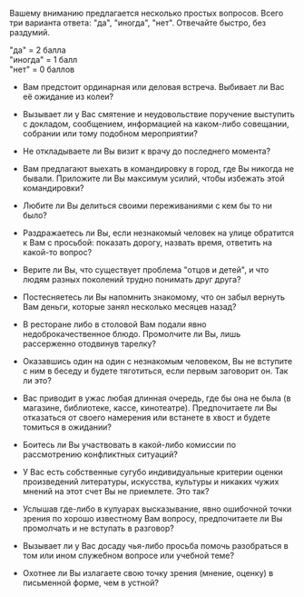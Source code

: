 Вашему вниманию предлагается несколько простых
вопросов. Всего три варианта ответа:
"да",
"иногда",
"нет".
Отвечайте быстро, без раздумий.

"да" = 2 балла  
"иногда" = 1 балл  
"нет" = 0 баллов

- Вам предстоит ординарная или деловая встреча.
Выбивает ли Вас её ожидание из колеи?

- Вызывает ли у Вас смятение и неудовольствие
поручение выступить с докладом, сообщением,
информацией на каком-либо совещании,
собрании или тому подобном мероприятии?

- Не откладываете ли Вы визит к врачу
до последнего момента?

- Вам предлагают выехать в командировку в город,
где Вы никогда не бывали.
Приложите ли Вы максимум усилий,
чтобы избежать этой командировки?

- Любите ли Вы делиться своими переживаниями
с кем бы то ни было?

- Раздражаетесь ли Вы,
если незнакомый человек на улице обратится к Вам
с просьбой:
показать дорогу,
назвать время,
ответить на какой-то вопрос?

- Верите ли Вы, что существует проблема
"отцов и детей",
и что людям разных поколений трудно понимать друг друга?

- Постесняетесь ли Вы напомнить знакомому,
что он забыл вернуть Вам деньги,
которые занял несколько месяцев назад?

- В ресторане либо в столовой
Вам подали явно недоброкачественное блюдо.
Промолчите ли Вы,
лишь рассерженно отодвинув тарелку?

- Оказавшись один на один с незнакомым человеком,
Вы не вступите с ним в беседу
и будете тяготиться,
если первым заговорит он.
Так ли это?

- Вас приводит в ужас любая длинная очередь,
где бы она не была
(в магазине, библиотеке, кассе, кинотеатре).
Предпочитаете ли Вы отказаться от своего намерения
или встанете в хвост и будете томиться в ожидании?

- Боитесь ли Вы участвовать в какой-либо комиссии
по рассмотрению конфликтных ситуаций?

- У Вас есть собственные сугубо индивидуальные
критерии оценки произведений литературы,
искусства,
культуры
и никаких чужих мнений
на этот счет Вы не приемлете.
Это так?

- Услышав где-либо в кулуарах высказывание,
явно ошибочной точки зрения
по хорошо известному Вам вопросу,
предпочитаете ли Вы промолчать
и не вступать в разговор?

- Вызывает ли у Вас досаду чья-либо просьба
помочь разобраться в том или ином
служебном вопросе или учебной теме?

- Охотнее ли Вы излагаете свою точку зрения
(мнение, оценку)
в письменной форме, чем в устной?
